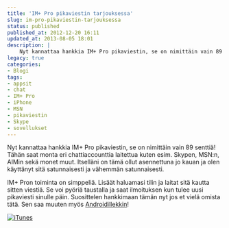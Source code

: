 ```yaml
---
title: 'IM+ Pro pikaviestin tarjouksessa'
slug: im-pro-pikaviestin-tarjouksessa
status: published
published_at: 2012-12-20 16:11
updated_at: 2013-08-05 18:01
description: |
    Nyt kannattaa hankkia IM+ Pro pikaviestin, se on nimittäin vain 89 senttiä! Tähän saat monta eri chattiaccounttia laitettua kuten esim. Skypen, MSN:n, AIMin sekä monet muut. Itselläni on tämä ollut asennettuna jo kauan ja olen käyttänyt sitä satunnaisesti ja vähemmän satunnaisesti. IM+ Pron toiminta on simppeliä. Lisäät haluamasi tilin ja laitat sitä kautta sitten viestiä.… Jatka lukemista IM+ Pro pikaviestin tarjouksessa
legacy: true
categories:
- Blogi
tags:
- appsit
- chat
- IM+ Pro
- iPhone
- MSN
- pikaviestin
- Skype
- sovellukset
---
```


<p>Nyt kannattaa hankkia IM+ Pro pikaviestin, se on nimittäin vain 89 senttiä! Tähän saat monta eri chattiaccounttia laitettua kuten esim. Skypen, MSN:n, AIMin sekä monet muut. Itselläni on tämä ollut asennettuna jo kauan ja olen käyttänyt sitä satunnaisesti ja vähemmän satunnaisesti.</p>
<p>IM+ Pron toiminta on simppeliä. Lisäät haluamasi tilin ja laitat sitä kautta sitten viestiä. Se voi pyöriä taustalla ja saat ilmoituksen kun tulee uusi pikaviesti sinulle päin. Suosittelen hankkimaan tämän nyt jos et vielä omista tätä. Sen saa muuten myös <a href="https://play.google.com/store/apps/details?id=de.shapeservices.implusfull" target="_blank">Androidillekkin</a>!</p>
<p><a href="http://clkuk.tradedoubler.com/click?p=24366&#038;a=2037951&#038;url=https%3A%2F%2Fitunes.apple.com%2Ffi%2Fapp%2Fim%2B-pro%2Fid296246130%3Fmt%3D8%26partnerId%3D2003" target="itunes_store"><img decoding="async" src="http://linkmaker.itunes.apple.com/htmlResources/assets/fi_fi/images/web/linkmaker/badge_appstore-lrg.png" alt="iTunes" style="border:0;"/></a></p>